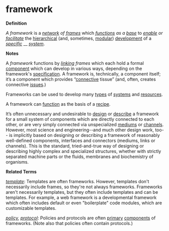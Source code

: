 # framework

**Definition**

_A framework_ is a [_network_](https://github.com/gcassel/Modular-Organization-Terminology/blob/master/terms/network.md) _of_ [_frames_](https://github.com/gcassel/Modular-Organization-Terminology/blob/master/terms/frame.md) which [_functions_](https://github.com/gcassel/Modular-Organization-Terminology/blob/master/terms/function.md) _as a_ [_base_](https://github.com/gcassel/Modular-Organization-Terminology/blob/master/terms/base.md) to [_enable_](https://github.com/gcassel/Modular-Organization-Terminology/blob/master/terms/enable.md) _or_ [_facilitate_](https://github.com/gcassel/Modular-Organization-Terminology/blob/master/terms/facilitate.md) the [hierarchical](hierarchy.md) (and, sometimes, [modular](https://github.com/gcassel/Modular-Organization-Terminology/blob/master/terms/module.md)) [development](https://github.com/gcassel/Modular-Organization-Terminology/blob/master/terms/develop.md) of a [_specific_](https://github.com/gcassel/Modular-Organization-Terminology/blob/master/terms/specific.md) __ [_system_](https://github.com/gcassel/Modular-Organization-Terminology/blob/master/terms/system.md).

**Notes**

A _framework_ functions by [_linking_](https://github.com/gcassel/Modular-Organization-Terminology/blob/master/terms/link.md) _frames_ which each hold a formal [component](https://github.com/gcassel/Modular-Organization-Terminology/blob/master/terms/component.md) which can develop in various ways, depending on the framework's [specification](specification.md). A framework is, technically, a component itself; it’s a component which provides “[connective](https://github.com/gcassel/Modular-Organization-Terminology/blob/master/terms/connect.md) tissue” (and, often, creates connective [issues](https://github.com/gcassel/Modular-Organization-Terminology/blob/master/terms/issue.md).)

Frameworks can be used to develop many [types](https://github.com/gcassel/Modular-Organization-Terminology/blob/master/terms/type.md) of [systems](https://github.com/gcassel/Modular-Organization-Terminology/blob/master/terms/system.md) and [resources](https://github.com/gcassel/Modular-Organization-Terminology/blob/master/terms/resource.md).

A framework can [function](https://github.com/gcassel/Modular-Organization-Terminology/blob/master/terms/function.md) as the basis of a [recipe](https://github.com/gcassel/Modular-Organization-Terminology/blob/master/terms/recipe.md).

It’s often unnecessary and undesirable to [design](https://github.com/gcassel/Modular-Organization-Terminology/blob/master/terms/design.md) or [describe](https://github.com/gcassel/Modular-Organization-Terminology/blob/master/terms/describe.md) a framework for a small system of components which are directly connected to each other, or are very simply connected via unspecialized [mediums](https://github.com/gcassel/Modular-Organization-Terminology/blob/master/terms/media.md) or [channels](https://github.com/gcassel/Modular-Organization-Terminology/blob/master/terms/channel.md). However, most science and engineering--and much other design work, too-- is implicitly based on designing or describing a framework of reasonably well-defined components, interfaces and connectors (mediums, links or channels). This is the standard, tried-and-true way of designing or describing highly complex and specialized structures, whether with strictly separated machine parts or the fluids, membranes and biochemistry of organisms.

**Related Terms**

[_template_](template.md): Templates are often frameworks. However, templates don't necessarily include frames, so they're not always frameworks. Frameworks aren't necessarily templates, but they often include templates and can be templates. For example, a web framework is a developmental framework which often includes default or even "boilerplate" code modules, which are customizable templates.

[_policy_](https://github.com/gcassel/Modular-Organization-Terminology/blob/master/terms/policy.md)_,_ [_protocol_](https://github.com/gcassel/Modular-Organization-Terminology/blob/master/terms/protocol.md): Policies and protocols are often [primary](https://github.com/gcassel/Modular-Organization-Terminology/blob/master/terms/base.md) [components](https://github.com/gcassel/Modular-Organization-Terminology/blob/master/terms/component.md) of frameworks. (Note also that policies often contain protocols.)
